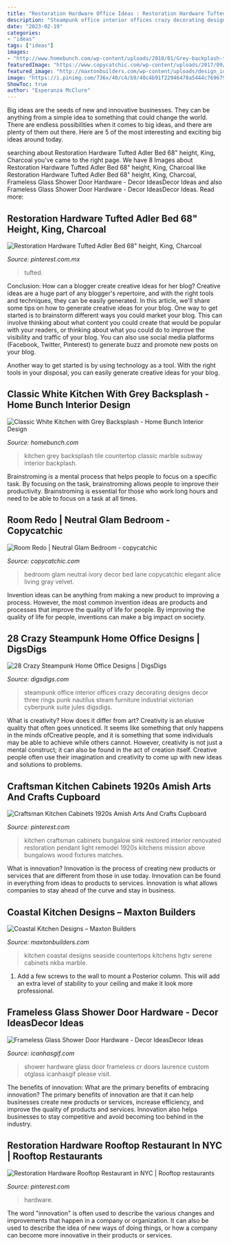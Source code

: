```yaml
---
title: "Restoration Hardware Office Ideas : Restoration Hardware Tufted Adler Bed 68&quot; Height, King, Charcoal"
description: "Steampunk office interior offices crazy decorating designs decor three rings punk nautilus steam furniture industrial victorian cyberpunk suite jules digsdigs"
date: "2023-02-19"
categories:
- "ideas"
tags: ["ideas"]
images:
- "http://www.homebunch.com/wp-content/uploads/2018/01/Grey-backplash-tile-kitchen-with-white-marble-countertop-and-grey-backplash.jpg"
featuredImage: "https://www.copycatchic.com/wp-content/uploads/2017/09/neutral-glam-bedroom-copycatchic.jpg"
featured_image: "http://maxtonbuilders.com/wp-content/uploads/design_ideas/kitchen/coastal/RX_NKBA-2014___white-coastal-kitchen__v-2.jpg"
image: "https://i.pinimg.com/736x/40/c4/b9/40c4b91f22946478a5444c76967962b6.jpg"
ShowToc: true
author: "Esperanza McClure"
---
```



Big ideas are the seeds of new and innovative businesses. They can be anything from a simple idea to something that could change the world. There are endless possibilities when it comes to big ideas, and there are plenty of them out there. Here are 5 of the most interesting and exciting big ideas around today.

	

		
searching about Restoration Hardware Tufted Adler Bed 68&quot; height, King, Charcoal you've came to the right page. We have 8 Images about Restoration Hardware Tufted Adler Bed 68&quot; height, King, Charcoal like Restoration Hardware Tufted Adler Bed 68&quot; height, King, Charcoal, Frameless Glass Shower Door Hardware - Decor IdeasDecor Ideas and also Frameless Glass Shower Door Hardware - Decor IdeasDecor Ideas. Read more:
		
    
## Restoration Hardware Tufted Adler Bed 68&quot; Height, King, Charcoal

<img loading=lazy src="https://i.pinimg.com/736x/aa/fa/8e/aafa8eeaf7aced02b63526c1c1921103.jpg" onerror="this.onerror=null;this.src='https://tse1.mm.bing.net/th?id=OIP.u-1WIh-LcS88bq0SUSup7AHaHa&amp;pid=15.1';" alt="Restoration Hardware Tufted Adler Bed 68&quot; height, King, Charcoal">

_Source: pinterest.com.mx_

>tufted. 

	

Conclusion: How can a blogger create creative ideas for her blog?
Creative ideas are a huge part of any blogger's repertoire, and with the right tools and techniques, they can be easily generated. In this article, we'll share some tips on how to generate creative ideas for your blog.
One way to get started is to brainstorm different ways you could market your blog. This can involve thinking about what content you could create that would be popular with your readers, or thinking about what you could do to improve the visibility and traffic of your blog. You can also use social media platforms (Facebook, Twitter, Pinterest) to generate buzz and promote new posts on your blog.

Another way to get started is by using technology as a tool. With the right tools in your disposal, you can easily generate creative ideas for your blog.

    
## Classic White Kitchen With Grey Backsplash - Home Bunch Interior Design

<img loading=lazy src="http://www.homebunch.com/wp-content/uploads/2018/01/Grey-backplash-tile-kitchen-with-white-marble-countertop-and-grey-backplash.jpg" onerror="this.onerror=null;this.src='https://tse4.mm.bing.net/th?id=OIP.LnyZbabsh4pVQE8F_lfh7QHaLB&amp;pid=15.1';" alt="Classic White Kitchen with Grey Backsplash - Home Bunch Interior Design">

_Source: homebunch.com_

>kitchen grey backsplash tile countertop classic marble subway interior backplash. 

	

Brainstroming is a mental process that helps people to focus on a specific task. By focusing on the task, brainstroming allows people to improve their productivity. Brainstroming is essential for those who work long hours and need to be able to focus on a task at all times.

    
## Room Redo | Neutral Glam Bedroom - Copycatchic

<img loading=lazy src="https://www.copycatchic.com/wp-content/uploads/2017/09/neutral-glam-bedroom-copycatchic.jpg" onerror="this.onerror=null;this.src='https://tse3.mm.bing.net/th?id=OIP.V7dMDh77gW1dwjSu2pYMMQHaLH&amp;pid=15.1';" alt="Room Redo | Neutral Glam Bedroom - copycatchic">

_Source: copycatchic.com_

>bedroom glam neutral ivory decor bed lane copycatchic elegant alice living gray velvet. 

	

Invention ideas can be anything from making a new product to improving a process. However, the most common invention ideas are products and processes that improve the quality of life for people. By improving the quality of life for people, inventions can make a big impact on society.

    
## 28 Crazy Steampunk Home Office Designs | DigsDigs

<img loading=lazy src="http://www.digsdigs.com/photos/crazy-steampunk-home-offices-26.jpg" onerror="this.onerror=null;this.src='https://tse4.mm.bing.net/th?id=OIP.fPMDxed3A2xBK-QmDw3B2QHaE7&amp;pid=15.1';" alt="28 Crazy Steampunk Home Office Designs | DigsDigs">

_Source: digsdigs.com_

>steampunk office interior offices crazy decorating designs decor three rings punk nautilus steam furniture industrial victorian cyberpunk suite jules digsdigs. 

	

What is creativity? How does it differ from art?
Creativity is an elusive quality that often goes unnoticed. It seems like something that only happens in the minds ofCreative people, and it is something that some individuals may be able to achieve while others cannot. However, creativity is not just a mental construct; it can also be found in the act of creation itself. Creative people often use their imagination and creativity to come up with new ideas and solutions to problems.

    
## Craftsman Kitchen Cabinets 1920s Amish Arts And Crafts Cupboard

<img loading=lazy src="https://i.pinimg.com/736x/8a/03/aa/8a03aa93aceab26b13ff889b03bd4609.jpg" onerror="this.onerror=null;this.src='https://tse4.mm.bing.net/th?id=OIP.yGnGH2gN4n9Q5qRZe-1e3wHaLH&amp;pid=15.1';" alt="Craftsman Kitchen Cabinets 1920s Amish Arts And Crafts Cupboard">

_Source: pinterest.com_

>kitchen craftsman cabinets bungalow sink restored interior renovated restoration pendant light remodel 1920s kitchens mission above bungalows wood fixtures matches. 

	

What is innovation?
Innovation is the process of creating new products or services that are different from those in use today. Innovation can be found in everything from ideas to products to services. Innovation is what allows companies to stay ahead of the curve and stay in business.

    
## Coastal Kitchen Designs – Maxton Builders

<img loading=lazy src="http://maxtonbuilders.com/wp-content/uploads/design_ideas/kitchen/coastal/RX_NKBA-2014___white-coastal-kitchen__v-2.jpg" onerror="this.onerror=null;this.src='https://tse3.mm.bing.net/th?id=OIP.cgebJJQIW2Crw49OY873-wHaJ4&amp;pid=15.1';" alt="Coastal Kitchen Designs – Maxton Builders">

_Source: maxtonbuilders.com_

>kitchen coastal designs seaside countertops kitchens hgtv serene cabinets nkba marble. 

	

1. Add a few screws to the wall to mount a Posterior column. This will add an extra level of stability to your ceiling and make it look more professional.

    
## Frameless Glass Shower Door Hardware - Decor IdeasDecor Ideas

<img loading=lazy src="http://icanhasgif.com/wp-content/uploads/2015/02/Frameless-Glass-Shower-Door-Hardware-765x1024.jpg" onerror="this.onerror=null;this.src='https://tse1.mm.bing.net/th?id=OIP.pGRclFm3KVA1gIUAGWcRbwHaJ6&amp;pid=15.1';" alt="Frameless Glass Shower Door Hardware - Decor IdeasDecor Ideas">

_Source: icanhasgif.com_

>shower hardware glass door frameless cr doors laurence custom otglass icanhasgif please visit. 

	

The benefits of innovation: What are the primary benefits of embracing innovation?
The primary benefits of innovation are that it can help businesses create new products or services, increase efficiency, and improve the quality of products and services. Innovation also helps businesses to stay competitive and avoid becoming too behind in the industry.

    
## Restoration Hardware Rooftop Restaurant In NYC | Rooftop Restaurants

<img loading=lazy src="https://i.pinimg.com/736x/40/c4/b9/40c4b91f22946478a5444c76967962b6.jpg" onerror="this.onerror=null;this.src='https://tse1.mm.bing.net/th?id=OIP.9gHIUX8VRxuZ6XkGJIEyTAHaJ3&amp;pid=15.1';" alt="Restoration Hardware Rooftop Restaurant in NYC | Rooftop restaurants">

_Source: pinterest.com_

>hardware. 

	

The word "innovation" is often used to describe the various changes and improvements that happen in a company or organization. It can also be used to describe the idea of new ways of doing things, or how a company can become more innovative in their products or services.

